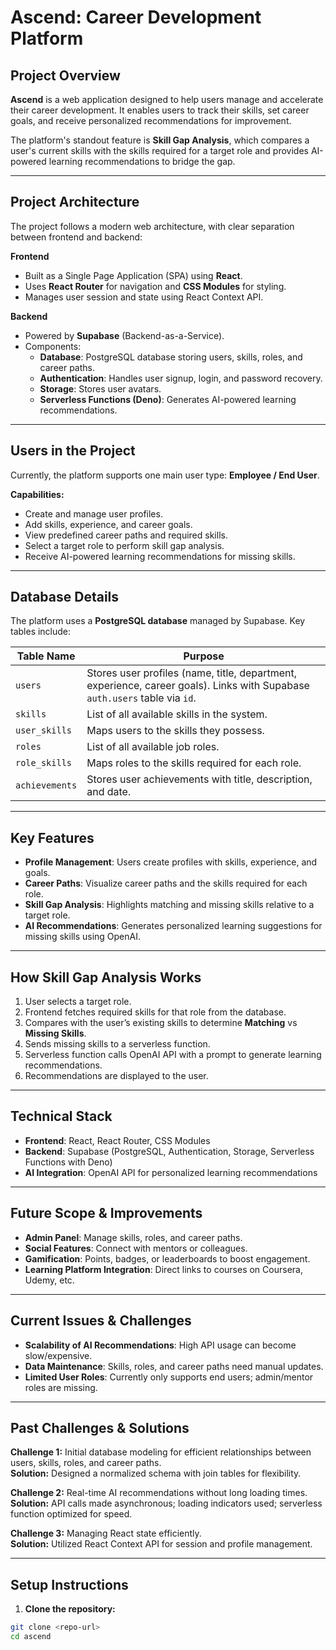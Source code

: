 # Ascend: Career Development Platform

## Project Overview
**Ascend** is a web application designed to help users manage and accelerate their career development. It enables users to track their skills, set career goals, and receive personalized recommendations for improvement.  

The platform's standout feature is **Skill Gap Analysis**, which compares a user's current skills with the skills required for a target role and provides AI-powered learning recommendations to bridge the gap.

---

## Project Architecture
The project follows a modern web architecture, with clear separation between frontend and backend:

**Frontend**  
- Built as a Single Page Application (SPA) using **React**.  
- Uses **React Router** for navigation and **CSS Modules** for styling.  
- Manages user session and state using React Context API.

**Backend**  
- Powered by **Supabase** (Backend-as-a-Service).  
- Components:  
  - **Database**: PostgreSQL database storing users, skills, roles, and career paths.  
  - **Authentication**: Handles user signup, login, and password recovery.  
  - **Storage**: Stores user avatars.  
  - **Serverless Functions (Deno)**: Generates AI-powered learning recommendations.

---

## Users in the Project
Currently, the platform supports one main user type: **Employee / End User**.  

**Capabilities:**  
- Create and manage user profiles.  
- Add skills, experience, and career goals.  
- View predefined career paths and required skills.  
- Select a target role to perform skill gap analysis.  
- Receive AI-powered learning recommendations for missing skills.

---

## Database Details
The platform uses a **PostgreSQL database** managed by Supabase. Key tables include:  

| Table Name     | Purpose |
|----------------|---------|
| `users`        | Stores user profiles (name, title, department, experience, career goals). Links with Supabase `auth.users` table via `id`. |
| `skills`       | List of all available skills in the system. |
| `user_skills`  | Maps users to the skills they possess. |
| `roles`        | List of all available job roles. |
| `role_skills`  | Maps roles to the skills required for each role. |
| `achievements` | Stores user achievements with title, description, and date. |

---

## Key Features
- **Profile Management**: Users create profiles with skills, experience, and goals.  
- **Career Paths**: Visualize career paths and the skills required for each role.  
- **Skill Gap Analysis**: Highlights matching and missing skills relative to a target role.  
- **AI Recommendations**: Generates personalized learning suggestions for missing skills using OpenAI.

---

## How Skill Gap Analysis Works
1. User selects a target role.  
2. Frontend fetches required skills for that role from the database.  
3. Compares with the user’s existing skills to determine **Matching** vs **Missing Skills**.  
4. Sends missing skills to a serverless function.  
5. Serverless function calls OpenAI API with a prompt to generate learning recommendations.  
6. Recommendations are displayed to the user.

---

## Technical Stack
- **Frontend**: React, React Router, CSS Modules  
- **Backend**: Supabase (PostgreSQL, Authentication, Storage, Serverless Functions with Deno)  
- **AI Integration**: OpenAI API for personalized learning recommendations

---

## Future Scope & Improvements
- **Admin Panel**: Manage skills, roles, and career paths.  
- **Social Features**: Connect with mentors or colleagues.  
- **Gamification**: Points, badges, or leaderboards to boost engagement.  
- **Learning Platform Integration**: Direct links to courses on Coursera, Udemy, etc.

---

## Current Issues & Challenges
- **Scalability of AI Recommendations**: High API usage can become slow/expensive.  
- **Data Maintenance**: Skills, roles, and career paths need manual updates.  
- **Limited User Roles**: Currently only supports end users; admin/mentor roles are missing.

---

## Past Challenges & Solutions
**Challenge 1:** Initial database modeling for efficient relationships between users, skills, roles, and career paths.  
**Solution:** Designed a normalized schema with join tables for flexibility.  

**Challenge 2:** Real-time AI recommendations without long loading times.  
**Solution:** API calls made asynchronous; loading indicators used; serverless function optimized for speed.  

**Challenge 3:** Managing React state efficiently.  
**Solution:** Utilized React Context API for session and profile management.

---

## Setup Instructions
1. **Clone the repository:**  
```bash
git clone <repo-url>
cd ascend

